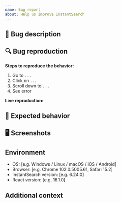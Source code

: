 ```yaml
---
name: Bug report
about: Help us improve InstantSearch
---
```


## 🐛 Bug description

<!-- A clear and concise description of what the bug is. -->

## 🔍 Bug reproduction

**Steps to reproduce the behavior:**

1. Go to `...`
2. Click on `...`
3. Scroll down to `...`
4. See error



**Live reproduction:**

<!--
A live example helps a lot! Fork the sandbox, reproduce the bug and paste the URL here:

For a bug in InstantSearch.js: https://codesandbox.io/s/github/algolia/instantsearch.js/tree/templates/instantsearch.js
For a bug in React InstantSearch: https://codesandbox.io/s/github/algolia/instantsearch.js/tree/templates/react-instantsearch
For a bug in React InstantSearch Hooks: https://codesandbox.io/s/github/algolia/instantsearch.js/tree/templates/react-instantsearch-hooks
-->


## 💭 Expected behavior

<!-- A clear and concise description of what you expected to happen. -->

## 🖥 Screenshots

<!-- If applicable, add screenshots to help explain your problem. -->

## Environment

- OS: [e.g. Windows / Linux / macOS / iOS / Android]
- Browser: [e.g. Chrome 102.0.5005.61, Safari 15.2]
- InstantSearch version: [e.g. 6.24.0]
- React version: [e.g. 18.1.0] 

## Additional context

<!-- Add any other context about the problem here. -->
